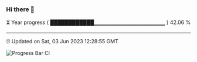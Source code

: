 ### Hi there 👋

⏳ Year progress { ████████████▁▁▁▁▁▁▁▁▁▁▁▁▁▁▁▁▁▁ } 42.06 %

---

⏰ Updated on Sat, 03 Jun 2023 12:28:55 GMT

![Progress Bar CI](https://github.com/liununu/liununu/workflows/Progress%20Bar%20CI/badge.svg)
